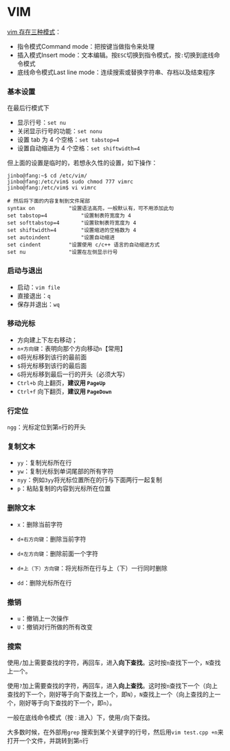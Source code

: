 # VIM

[vim 存在三种模式](https://zh.wikibooks.org/wiki/Vim/%E4%B8%89%E7%A7%8D%E6%A8%A1%E5%BC%8F#:~:text=Vim%E5%92%8CVi%E4%B8%80%E6%A0%B7%E5%85%B7%E6%9C%89%E4%B8%89%E7%A7%8D%E6%A8%A1%E5%BC%8F%EF%BC%9A%E5%91%BD%E4%BB%A4%E6%A8%A1%E5%BC%8F%EF%BC%88Command%20mode%EF%BC%89%EF%BC%8C%E6%8F%92%E5%85%A5%E6%A8%A1%E5%BC%8F%EF%BC%88Insert,mode%EF%BC%89%E5%92%8C%E5%BA%95%E7%BA%BF%E5%91%BD%E4%BB%A4%E6%A8%A1%E5%BC%8F%EF%BC%88Last%20line%20mode%EF%BC%89%E3%80%82)：

- 指令模式Command mode：把按键当做指令来处理
- 插入模式Insert mode：文本编辑。按`ESC`切换到指令模式，按`:`切换到底线命令模式
- 底线命令模式Last line mode：连续搜索或替换字符串、存档以及结束程序

### 基本设置

在最后行模式下

- 显示行号：`set nu`
- 关闭显示行号的功能：`set nonu`
- 设置 tab 为 4 个空格：`set tabstop=4`
- 设置自动缩进为 4 个空格：`set shiftwidth=4`

但上面的设置是临时的，若想永久性的设置，如下操作：

```shell
jinbo@fang:~$ cd /etc/vim/
jinbo@fang:/etc/vim$ sudo chmod 777 vimrc
jinbo@fang:/etc/vim$ vi vimrc

# 然后将下面的内容复制到文件尾部
syntax on	        "设置语法高亮，一般默认有，可不用添加此句
set tabstop=4           "设置制表符宽度为 4
set softtabstop=4       "设置软制表符宽度为 4
set shiftwidth=4        "设置缩进的空格数为 4
set autoindent          "设置自动缩进
set cindent	        "设置使用 c/c++ 语言的自动缩进方式
set nu		        "设置在左侧显示行号
```

### 启动与退出

- 启动：`vim file`
- 直接退出：`q`
- 保存并退出：`wq`

### 移动光标

- 方向建上下左右移动；
- `n+方向键`：表明向那个方向移动`n`【常用】
- `0`将光标移到该行的最前面
- `$`将光标移到该行的最后面
- `G`将光标移到最后一行的开头（必须大写）
- `Ctrl+b` 向上翻页，**建议用 `PageUp`**
- `Ctrl+f` 向下翻页，**建议用 `PageDown`**

### 行定位

`ngg`：光标定位到第`n`行的开头

### 复制文本

- `yy`：复制光标所在行
- `yw`：复制光标到单词尾部的所有字符
- `nyy`：例如`3yy`将光标位置所在的行与下面两行一起复制
- `p`：粘贴复制的内容到光标所在位置

### 删除文本

- `x`：删除当前字符

- `d+右方向键`：删除当前字符
- `d+左方向键`：删除前面一个字符
- `d+上（下）方向键`：将光标所在行与上（下）一行同时删除
- `dd`：删除光标所在行

### 撤销

- `u`：撤销上一次操作
- `U`：撤销对行所做的所有改变

### 搜索

使用`/`加上需要查找的字符，再回车，进入**向下查找**。这时按`n`查找下一个，`N`查找上一个。

使用`?`加上需要查找的字符，再回车，进入**向上查找**。这时按`n`查找下一个（向上查找的下一个，刚好等于向下查找上一个，即`N`），`N`查找上一个（向上查找的上一个，刚好等于向下查找的下一个，即`n`）。

一般在底线命令模式（按`：`进入）下，使用`/`向下查找。

大多数时候，在外部用`grep` 搜索到某个关键字的行号，然后用`vim test.cpp +n`来打开一个文件，并跳转到第`n`行




